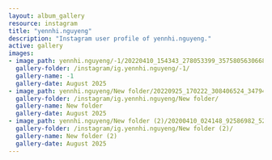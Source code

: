 ```yaml
---
layout: album_gallery
resource: instagram
title: "yennhi.nguyeng"
description: "Instagram user profile of yennhi.nguyeng."
active: gallery
images:
- image_path: yennhi.nguyeng/-1/20220410_154343_278053399_357580563066843_1359707325887893549_n.jpg
  gallery-folder: /instagram/ig.yennhi.nguyeng/-1/
  gallery-name: -1
  gallery-date: August 2025
- image_path: yennhi.nguyeng/New folder/20220925_170222_308406524_3479445448954568_3001403124914190036_n.jpg
  gallery-folder: /instagram/ig.yennhi.nguyeng/New folder/
  gallery-name: New folder
  gallery-date: August 2025
- image_path: yennhi.nguyeng/New folder (2)/20200410_024148_92586982_521554191776317_1305891752890849989_n.jpg
  gallery-folder: /instagram/ig.yennhi.nguyeng/New folder (2)/
  gallery-name: New folder (2)
  gallery-date: August 2025
---
```

